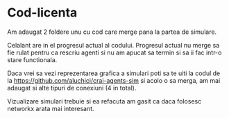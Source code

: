 # Cod-licenta
Am adaugat 2 foldere unu cu cod care merge pana la partea de simulare.

Celalant are in el progresul actual al codului. Progresul actual nu merge sa fie rulat pentru ca rescriu agenti si nu am apucat sa termin si sa ii fac intr-o stare functionala.

Daca vrei sa vezi reprezentarea grafica a simulari poti sa te uiti la codul de la https://github.com/aluchici/crai-agents-sim si acolo o sa merga, am mai adaugat si alte tipuri de conexiuni (4 in total).

Vizualizare simulari trebuie si ea refacuta am gasit ca daca folosesc networkx arata mai interesant.
